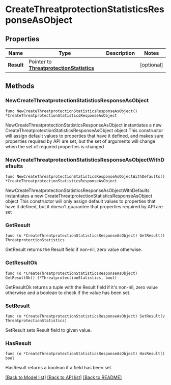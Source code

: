 # CreateThreatprotectionStatisticsResponseAsObject

## Properties

Name | Type | Description | Notes
------------ | ------------- | ------------- | -------------
**Result** | Pointer to [**ThreatprotectionStatistics**](ThreatprotectionStatistics.md) |  | [optional] 

## Methods

### NewCreateThreatprotectionStatisticsResponseAsObject

`func NewCreateThreatprotectionStatisticsResponseAsObject() *CreateThreatprotectionStatisticsResponseAsObject`

NewCreateThreatprotectionStatisticsResponseAsObject instantiates a new CreateThreatprotectionStatisticsResponseAsObject object
This constructor will assign default values to properties that have it defined,
and makes sure properties required by API are set, but the set of arguments
will change when the set of required properties is changed

### NewCreateThreatprotectionStatisticsResponseAsObjectWithDefaults

`func NewCreateThreatprotectionStatisticsResponseAsObjectWithDefaults() *CreateThreatprotectionStatisticsResponseAsObject`

NewCreateThreatprotectionStatisticsResponseAsObjectWithDefaults instantiates a new CreateThreatprotectionStatisticsResponseAsObject object
This constructor will only assign default values to properties that have it defined,
but it doesn't guarantee that properties required by API are set

### GetResult

`func (o *CreateThreatprotectionStatisticsResponseAsObject) GetResult() ThreatprotectionStatistics`

GetResult returns the Result field if non-nil, zero value otherwise.

### GetResultOk

`func (o *CreateThreatprotectionStatisticsResponseAsObject) GetResultOk() (*ThreatprotectionStatistics, bool)`

GetResultOk returns a tuple with the Result field if it's non-nil, zero value otherwise
and a boolean to check if the value has been set.

### SetResult

`func (o *CreateThreatprotectionStatisticsResponseAsObject) SetResult(v ThreatprotectionStatistics)`

SetResult sets Result field to given value.

### HasResult

`func (o *CreateThreatprotectionStatisticsResponseAsObject) HasResult() bool`

HasResult returns a boolean if a field has been set.


[[Back to Model list]](../README.md#documentation-for-models) [[Back to API list]](../README.md#documentation-for-api-endpoints) [[Back to README]](../README.md)


